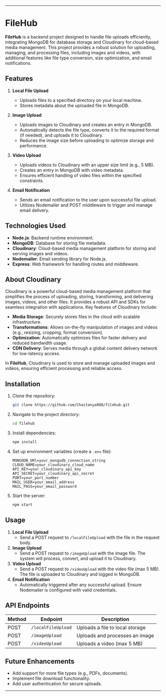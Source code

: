
---

# FileHub

**FileHub** is a backend project designed to handle file uploads efficiently, integrating MongoDB for database storage and Cloudinary for cloud-based media management. This project provides a robust solution for uploading, managing, and processing files, including images and videos, with additional features like file type conversion, size optimization, and email notifications.

## Features

1. **Local File Upload**
   - Uploads files to a specified directory on your local machine.
   - Stores metadata about the uploaded file in MongoDB.

2. **Image Upload**
   - Uploads images to Cloudinary and creates an entry in MongoDB.
   - Automatically detects the file type, converts it to the required format (if needed), and uploads it to Cloudinary.
   - Reduces the image size before uploading to optimize storage and performance.

3. **Video Upload**
   - Uploads videos to Cloudinary with an upper size limit (e.g., 5 MB).
   - Creates an entry in MongoDB with video metadata.
   - Ensures efficient handling of video files within the specified constraints.

4. **Email Notification**
   - Sends an email notification to the user upon successful file upload.
   - Utilizes Nodemailer and POST middleware to trigger and manage email delivery.

## Technologies Used

- **Node.js**: Backend runtime environment.
- **MongoDB**: Database for storing file metadata.
- **Cloudinary**: Cloud-based media management platform for storing and serving images and videos.
- **Nodemailer**: Email sending library for Node.js.
- **Express**: Web framework for handling routes and middleware.

## About Cloudinary

Cloudinary is a powerful cloud-based media management platform that simplifies the process of uploading, storing, transforming, and delivering images, videos, and other files. It provides a robust API and SDKs for seamless integration with applications. Key features of Cloudinary include:

- **Media Storage**: Securely stores files in the cloud with scalable infrastructure.
- **Transformations**: Allows on-the-fly manipulation of images and videos (e.g., resizing, cropping, format conversion).
- **Optimization**: Automatically optimizes files for faster delivery and reduced bandwidth usage.
- **CDN Delivery**: Serves media through a global content delivery network for low-latency access.

In **FileHub**, Cloudinary is used to store and manage uploaded images and videos, ensuring efficient processing and reliable access.

## Installation

1. Clone the repository:
   ```bash
   git clone https://github.com/Chaitanya980/filehub.git
   ```
2. Navigate to the project directory:
   ```bash
   cd filehub
   ```
3. Install dependencies:
   ```bash
   npm install
   ```
4. Set up environment variables (create a `.env` file):
   ```plaintext
   MONGODB_URl=your_mongodb_connection_string
   CLOUD_NAME=your_cloudinary_cloud_name
   API_KEY=your_cloudinary_api_key
   API_SECRET=your_cloudinary_api_secret
   PORT=your_port_number
   MAIL_USER=your_email_address
   MAIL_PASS=your_email_password
   ```
5. Start the server:
   ```bash
   npm start
   ```

## Usage

1. **Local File Upload**
   - Send a POST request to `/localFileUpload` with the file in the request body.
2. **Image Upload**
   - Send a POST request to `/imageUpload` with the image file. The system will process, convert, and upload it to Cloudinary.
3. **Video Upload**
   - Send a POST request to `/videoUpload` with the video file (max 5 MB). The file is uploaded to Cloudinary and logged in MongoDB.
4. **Email Notification**
   - Automatically triggered after any successful upload. Ensure Nodemailer is configured with valid credentials.

## API Endpoints

| Method | Endpoint           | Description                          |
|--------|--------------------|--------------------------------------|
| POST   | `/localFileUpload`    | Uploads a file to local storage      |
| POST   | `/imageUpload`    | Uploads and processes an image       |
| POST   | `/videoUpload`    | Uploads a video (max 5 MB)           |

## Future Enhancements

- Add support for more file types (e.g., PDFs, documents).
- Implement file download functionality.
- Add user authentication for secure uploads.


---

